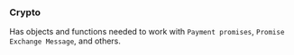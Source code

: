 ### Crypto

Has objects and functions needed to work with `Payment promises`, `Promise Exchange Message`, and others.
